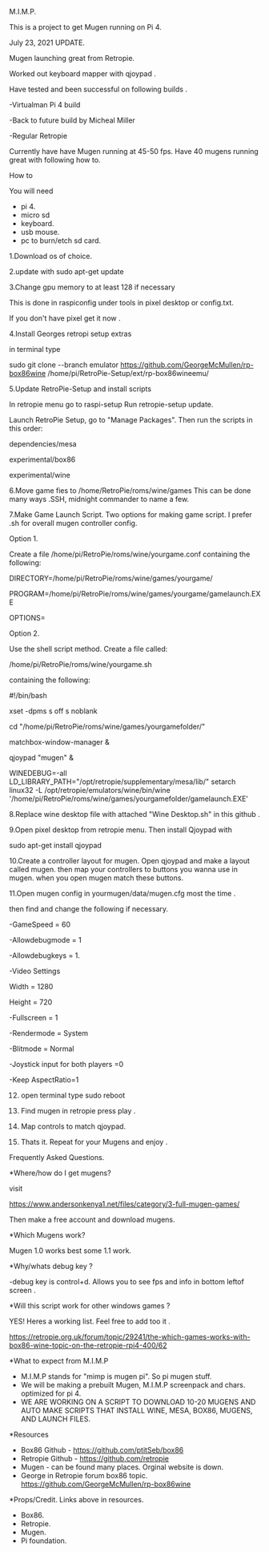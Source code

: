 M.I.M.P.

This is a project to get Mugen running on Pi 4.

July 23, 2021 UPDATE.

Mugen launching great from Retropie. 

Worked out keyboard mapper with qjoypad .

Have tested and been successful on following builds .

-Virtualman Pi 4 build 

-Back to future build by Micheal Miller 

-Regular Retropie 

Currently have have Mugen running at 45-50 fps. 
Have 40 mugens running great with following how to.

How to 

You will need 
- pi 4.
- micro sd 
- keyboard.
- usb mouse.
- pc to burn/etch sd card. 


1.Download os of choice.

2.update with
sudo apt-get update

3.Change gpu memory to at least 128 if necessary

This is done in raspiconfig under tools in pixel desktop or config.txt.

If you don't have pixel get it now .

4.Install Georges retropi setup extras

in terminal type

sudo git clone --branch emulator https://github.com/GeorgeMcMullen/rp-box86wine /home/pi/RetroPie-Setup/ext/rp-box86wineemu/ 

5.Update RetroPie-Setup and install scripts 

In retropie menu go to raspi-setup
Run retropie-setup update. 

Launch RetroPie Setup, go to "Manage Packages".
Then run the scripts in this order:

dependencies/mesa

experimental/box86

experimental/wine

6.Move game fies to /home/RetroPie/roms/wine/games
This can be done many ways .SSH, midnight commander to name a few.

7.Make Game Launch Script.
Two options for making game script. I prefer .sh for overall mugen controller config.

Option 1.

Create a file /home/pi/RetroPie/roms/wine/yourgame.conf 
containing the following:

DIRECTORY=/home/pi/RetroPie/roms/wine/games/yourgame/

PROGRAM=/home/pi/RetroPie/roms/wine/games/yourgame/gamelaunch.EXE

OPTIONS=

Option 2.

Use the shell script method. Create a file called:

/home/pi/RetroPie/roms/wine/yourgame.sh 

containing the following:

#!/bin/bash

xset -dpms s off s noblank

cd "/home/pi/RetroPie/roms/wine/games/yourgamefolder/"

matchbox-window-manager &

qjoypad "mugen" &

WINEDEBUG=-all LD_LIBRARY_PATH="/opt/retropie/supplementary/mesa/lib/" setarch linux32 -L /opt/retropie/emulators/wine/bin/wine '/home/pi/RetroPie/roms/wine/games/yourgamefolder/gamelaunch.EXE'


8.Replace wine desktop file with attached "Wine Desktop.sh" in this github . 

9.Open pixel desktop from retropie menu. Then install Qjoypad with

sudo apt-get install qjoypad 

10.Create a controller layout for mugen. 
Open qjoypad and make a layout called mugen. then map your controllers to buttons you wanna use in mugen. when you open mugen match these buttons.

11.Open mugen config in yourmugen/data/mugen.cfg most the time .

then find and change the following if necessary.

-GameSpeed = 60 

-Allowdebugmode = 1

-Allowdebugkeys = 1.    

-Video Settings

Width = 1280

Height = 720

-Fullscreen = 1

-Rendermode = System

-Blitmode = Normal 

-Joystick input for both players =0 

-Keep AspectRatio=1

12. open terminal type  sudo reboot 

13. Find mugen in retropie press play .

14. Map controls to match qjoypad.

15. Thats it. Repeat for your Mugens and enjoy . 

Frequently Asked Questions.


*Where/how do I get mugens?

visit 

https://www.andersonkenya1.net/files/category/3-full-mugen-games/

Then make a free account and download mugens. 

*Which Mugens work? 

Mugen 1.0 works best some 1.1 work.


*Why/whats debug key ?

-debug key is control+d. Allows you to see fps and info in bottom leftof screen .


*Will this script work for other windows games ?

YES! Heres a working list. Feel free to add too it .

https://retropie.org.uk/forum/topic/29241/the-which-games-works-with-box86-wine-topic-on-the-retropie-rpi4-400/62



*What to expect from M.I.M.P
- M.I.M.P stands for "mimp is mugen pi". So pi mugen stuff.
- We will be making a prebuilt Mugen, M.I.M.P screenpack and chars. optimized for pi 4.
- WE ARE WORKING ON A SCRIPT TO DOWNLOAD 10-20 MUGENS AND AUTO MAKE SCRIPTS THAT INSTALL WINE, MESA, BOX86, MUGENS, AND LAUNCH FILES.

*Resources
- Box86 Github - https://github.com/ptitSeb/box86
- Retropie Github - https://github.com/retropie
- Mugen - can be found many places. Orginal website is down.
- George in Retropie forum box86 topic. https://github.com/GeorgeMcMullen/rp-box86wine



*Props/Credit. Links above in resources. 
- Box86.       
- Retropie.   
- Mugen.    
- Pi foundation.

